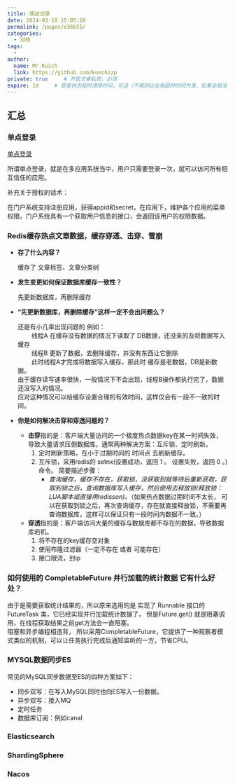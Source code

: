 ```yaml
---
title: 简述记录
date: 2024-03-18 15:05:18
permalink: /pages/e36655/
categories:
  - 对线
tags:
  -
author:
  name: Mr.Kusch
  link: https://github.com/kuschzzp
private: true     # 开启文章私密，必须
expire: 1d     # 登录状态超时清除时间，可选（不填则以全局超时时间为准，如果全局没有设置，则默认是一天）
---
```


## 汇总

### 单点登录

[单点登录](/pages/d3759d/)

所谓单点登录，就是在多应用系统当中，用户只需要登录一次，就可以访问所有相互信任的应用。

补充关于授权的话术：  

在门户系统支持注册应用，获得appid和secret，在应用下，维护各个应用的菜单权限。门户系统具有一个获取用户信息的接口，会返回该用户的权限数据。

### Redis缓存热点文章数据，缓存穿透、击穿、雪崩

- **存了什么内容？**

  缓存了 文章标签、文章分类树

- **发生变更如何保证数据库缓存一致性？**

  先更新数据库，再删除缓存

- **“先更新数据库，再删除缓存”这样一定不会出问题么？**

  还是有小几率出现问题的 例如：  
  &nbsp; &nbsp; &nbsp; &nbsp; 线程A 在缓存没有数据的情况下读取了 DB数据，还没来的及将数据写入缓存    
  &nbsp; &nbsp; &nbsp; &nbsp; 线程B 更新了数据，去删除缓存，并没有东西让它删除  
  &nbsp; &nbsp; &nbsp; &nbsp; 此时线程A才完成将数据写入缓存，那此时 缓存是老数据，DB是新数据。  
  由于缓存读写速率很快，一般情况下不会出现，线程B操作都执行完了，数据还没写入的情况。   
  应对这种情况可以给缓存设置合理的有效时间，这样仅会有一段不一致的时间。

- **你是如何解决击穿和穿透问题的？**

    - **击穿**指的是：客户端大量访问的一个极度热点数据key在某一时间失效，导致大量请求压倒数据库。通常两种解决方案：互斥锁、定时刷新。  
      1. 定时刷新策略，在小于过期时间的 时间点 去刷新缓存。
      2. 互斥锁，采用redis的 setnx(设置成功，返回 1 。 设置失败，返回 0 。) 命令。
         简要描述步骤：
         - *查询缓存，缓存不存在，获取锁，没获取到就等待后重新获取，获取到锁之后，查询数据库写入缓存，然后使用去释放锁(释放锁：LUA脚本或直接用redisson)。*（如果热点数据过期时间不太长，
           可以在获取到锁之后，再次查询缓存，存在就直接释放锁，不需要再查询数据库，这样可以保证只有一段时间内数据不一致。）  
    - **穿透**指的是：客户端访问大量的缓存与数据库都不存在的数据，导致数据库宕机。
      1. 将不存在的key缓存空对象
      2. 使用布隆过滤器（一定不存在 或者 可能存在）
      3. 接口限流，封ip
  
### 如何使用的 CompletableFuture 并行加载的统计数据 它有什么好处？

由于是需要获取统计结果的，所以原来选用的是 实现了 Runnable 接口的 FutureTask 类，它已经实现并行加载统计数据了，
但是Future.get() 就是阻塞调用，在线程获取结果之前get方法会一直阻塞。  
阻塞和异步编程相违背， 所以采用CompletableFuture，它提供了一种观察者模式类似的机制，可以让任务执行完成后通知监听的一方，节省CPU。


### MYSQL数据同步ES
常见的MySQL同步数据至ES的四种方案如下：

- 同步双写：在写入MySQL同时也向ES写入一份数据。
- 异步双写：接入MQ
- 定时任务
- 数据库订阅：例如canal


### Elasticsearch 



### ShardingSphere



### Nacos









